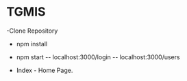 # TGMIS

-Clone Repository 
- npm install
- npm start
-- localhost:3000/login
-- localhost:3000/users

- Index - Home Page.



